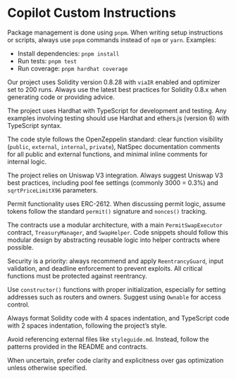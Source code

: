 # Copilot Custom Instructions

Package management is done using `pnpm`. When writing setup instructions or scripts, always use `pnpm` commands instead of `npm` or `yarn`. Examples:

-   Install dependencies: `pnpm install`
-   Run tests: `pnpm test`
-   Run coverage: `pnpm hardhat coverage`

Our project uses Solidity version 0.8.28 with `viaIR` enabled and optimizer set to 200 runs. Always use the latest best practices for Solidity 0.8.x when generating code or providing advice.

The project uses Hardhat with TypeScript for development and testing. Any examples involving testing should use Hardhat and ethers.js (version 6) with TypeScript syntax.

The code style follows the OpenZeppelin standard: clear function visibility (`public`, `external`, `internal`, `private`), NatSpec documentation comments for all public and external functions, and minimal inline comments for internal logic.

The project relies on Uniswap V3 integration. Always suggest Uniswap V3 best practices, including pool fee settings (commonly 3000 = 0.3%) and `sqrtPriceLimitX96` parameters.

Permit functionality uses ERC-2612. When discussing permit logic, assume tokens follow the standard `permit()` signature and `nonces()` tracking.

The contracts use a modular architecture, with a main `PermitSwapExecutor` contract, `TreasuryManager`, and `SwapHelper`. Code snippets should follow this modular design by abstracting reusable logic into helper contracts where possible.

Security is a priority: always recommend and apply `ReentrancyGuard`, input validation, and deadline enforcement to prevent exploits. All critical functions must be protected against reentrancy.

Use `constructor()` functions with proper initialization, especially for setting addresses such as routers and owners. Suggest using `Ownable` for access control.

Always format Solidity code with 4 spaces indentation, and TypeScript code with 2 spaces indentation, following the project’s style.

Avoid referencing external files like `styleguide.md`. Instead, follow the patterns provided in the README and contracts.

When uncertain, prefer code clarity and explicitness over gas optimization unless otherwise specified.

